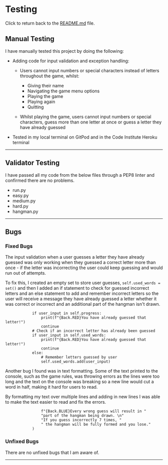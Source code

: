# Testing

Click to return back to the [README.md](README.md) file.

## Manual Testing

I have manually tested this project by doing the following:

- Adding code for input validation and exception handling:
  - Users cannot input numbers or special characters instead of letters throughout the game, whilst: 
    - Giving their name
    - Navigating the game menu options
    - Playing the game
    - Playing again
    - Quitting

  - Whilst playing the game, users cannot input numbers or special characters, guess more than one letter at once or guess a letter they have already guessed

- Tested in my local terminal on GitPod and in the Code Institute Heroku terminal

---

## Validator Testing

I have passed all my code from the below files through a PEP8 linter and confirmed there are no problems.

- run.py
- easy.py
- medium.py
- hard.py
- hangman.py

---

## Bugs

### Fixed Bugs

The input validation when a user guesses a letter they have already guessed was only working when they guessed a correct letter more than once - if the letter was incorrecting the user could keep guessing and would run out of attempts. 

To fix this, I created an empty set to store user guesses,
``` self.used_words = set() ``` 
and then I added an if statement to check for guessed incorrect letters and an else statement to add and remember incorrect letters so the user will receive a message they have already guessed a letter whether it was correct or incorrect and an additional part of the hangman isn't drawn. 

``` # Check if a correct letter has already been guessed
            if user_input in self.progress:
                print(f"{Back.RED}You have already guessed that letter!")
                continue
            # Check if an incorrect letter has already been guessed
            if user_input in self.used_words:
                print(f"{Back.RED}You have already guessed that letter!")
                continue
            else:
                # Remember letters guessed by user
                self.used_words.add(user_input) 
```

Another bug I found was in text formatting. Some of the text printed to the console, such as the game rules, was throwing errors as the lines were too long and the text on the console was breaking so a new line would cut a word in half, making it hard for users to read. 

By formatting my text over multiple lines and adding in new lines I was able to make the text easier to read and fix the errors.

``` print(
                f"{Back.BLUE}Every wrong guess will result in "
                "part of the hangman being drawn. \n"
                "If you guess incorrectly 7 times, "
                " the hangman will be fully formed and you lose."
            )
```

### Unfixed Bugs

There are no unfixed bugs that I am aware of.

---

